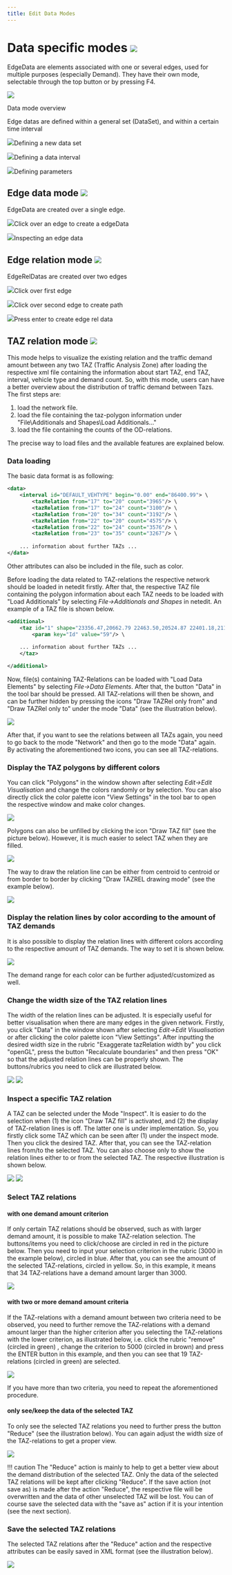 ```yaml
---
title: Edit Data Modes
---
```


# Data specific modes ![](../images/supermodedata.png)

EdgeData are elements associated with one or several edges, used for multiple purposes (especially Demand). They have their own mode, selectable through the top button or by pressing F4.

![](../images/DataMode1.png)

Data mode overview

Edge datas are defined within a general set (DataSet), and within a certain time interval

![](../images/DataMode2.png)Defining a new data set

![](../images/DataMode3.png)Defining a data interval

![](../images/DataMode4.png)Defining parameters 

## Edge data mode ![](../images/edgedata.png)

EdgeData are created over a single edge.

![](../images/DataMode5.png)Click over an edge to create a edgeData

![](../images/DataMode6.png)Inspecting an edge data

## Edge relation mode ![](../images/edgereldata.png)

EdgeRelDatas are created over two edges

![](../images/DataMode7.png)Click over first edge

![](../images/DataMode8.png)Click over second edge to create path

![](../images/DataMode9.png)Press enter to create edge rel data

## TAZ relation mode ![](../images/modetazreldata.png)

This mode helps to visualize the existing relation and the traffic demand amount between any two TAZ (Traffic Analysis Zone) after loading the respective xml file containing the information about start TAZ, end TAZ, interval, vehicle type and demand count. So, with this mode, users can have a better overview about the distribution of traffic demand between Tazs. The first steps are:
 1. load the network file.
 2. load the file containing the taz-polygon information under "File\Additionals and Shapes\Load Additionals..."
 3. load the file containing the counts of the OD-relations.

The precise way to load files and the available features are explained below.

### Data loading
The basic data format is as following:

```xml
<data>
    <interval id="DEFAULT_VEHTYPE" begin="0.00" end="86400.99"> \
        <tazRelation from="17" to="20" count="3965"/> \
        <tazRelation from="17" to="24" count="3100"/> \
        <tazRelation from="20" to="34" count="3192"/> \
        <tazRelation from="22" to="20" count="4575"/> \
        <tazRelation from="22" to="24" count="3576"/> \
        <tazRelation from="23" to="35" count="3267"/> \
      
    ... information about further TAZs ...
</data>
```
Other attributes can also be included in the file, such as color.

Before loading the data related to TAZ-relations the respective network should be loaded in netedit firstly. After that, the respective TAZ file containing the polygon information about each TAZ needs to be loaded with "Load Additionals" by selecting *File-\>Additionals and Shapes* in netedit. An example of a TAZ file is shown below.

```xml
<additional>
    <taz id="1" shape="23356.47,20662.79 22463.50,20524.87 22401.18,21140.95 23162.64,21353.48 23356.47,20662.79" color="51,128,255"> \
        <param key="Id" value="59"/> \
      
    ... information about further TAZs ...
    </taz>

</additional>
```
Now, file(s) containing TAZ-Relations can be loaded with "Load Data Elements" by selecting *File-\>Data Elements*. After that, the button "Data" in the tool bar should be pressed. All TAZ-relations will then be shown, and can be further hidden by pressing the icons "Draw TAZRel only from" and "Draw TAZRel only to" under the mode "Data" (see the illustration below).

![](../images/drawRelFromTo.png)

After that, if you want to see the relations between all TAZs again, you need to go back to the mode "Network" and then go to the mode "Data" again. By activating the aforementioned two icons, you can see all TAZ-relations.

### Display the TAZ polygons by different colors
You can click "Polygons" in the window shown after selecting *Edit-\>Edit Visualisation* and change the colors randomly or by selection. You can also directly click the color palette icon "View Settings" in the tool bar to open the respective window and make color changes.

![](../images/taz_overview_color.png)

Polygons can also be unfilled by clicking the icon "Draw TAZ fill" (see the picture below). However, it is much easier to select TAZ when they are filled.

![](../images/tazfill.png)

The way to draw the relation line can be either from centroid to centroid or from border to border by clicking "Draw TAZREL drawing mode" (see the example below).

![](../images/centroid.png)

### Display the relation lines by color according to the amount of TAZ demands 
It is also possible to display the relation lines with different colors according to the respective amount of TAZ demands. The way to set it is shown below.

![](../images/coloredDemand.png)

The demand range for each color can be further adjusted/customized as well.

### Change the width size of the TAZ relation lines
The width of the relation lines can be adjusted. It is especially useful for better visualisation when there are many edges in the given network. Firstly, you click "Data" in the window shown after selecting *Edit-\>Edit Visualisation* or after clicking the color palette icon "View Settings". After inputting the desired width size in the rubric "Exaggerate tazRelation width by" you click "openGL", press the button "Recalculate boundaries" and then press "OK" so that the adjusted relation lines can be properly shown. The buttons/rubrics you need to click are illustrated below.

![](../images/setWidth_0.png)
![](../images/setWidth.png)

### Inspect a specific TAZ relation
A TAZ can be selected under the Mode "Inspect". It is easier to do the selection when (1) the icon "Draw TAZ fill" is activated, and (2) the display of TAZ-relation lines is off. The latter one is under implementation. So, you firstly click some TAZ which can be seen after (1) under the inspect mode. Then you click the desired TAZ. After that, you can see the TAZ-relation lines from/to the selected TAZ. You can also choose only to show the relation lines either to or from the selected TAZ. The respective illustration is shown below.

![](../images/selectSingleTaz_from.png)
![](../images/selectSingleTaz_to.png)

### Select TAZ relations

#### with one demand amount criterion
If only certain TAZ relations should be observed, such as with larger demand amount, it is possible to make TAZ-relation selection. The buttons/items you need to click/choose are circled in red in the picture below. Then you need to input your selection criterion in the rubric (3000 in the example below), circled in blue. After that, you can see the amount of the selected TAZ-relations, circled in yellow. So, in this example, it means that 34 TAZ-relations have a demand amount larger than 3000.

![](../images/select_0.png)

#### with two or more demand amount criteria
If the TAZ-relations with a demand amount between two criteria need to be observed, you need to further remove the TAZ-relations with a demand amount larger than the higher criterion after you selecting the TAZ-relations with the lower criterion, as illustrated below, i.e. click the rubric "remove" (circled in green) , change the criterion to 5000 (circled in brown) and press the ENTER button in this example, and then you can see that 19 TAZ-relations (circled in green) are selected.

![](../images/select_1.png)

If you have more than two criteria, you need to repeat the aforementioned procedure.

#### only see/keep the data of the selected TAZ
To only see the selected TAZ relations you need to further press the button "Reduce" (see the illustration below). You can again adjust the width size of the TAZ-relations to get a proper view.

![](../images/select_2.png)

!!! caution 
    The "Reduce" action is mainly to help to get a better view about the demand distribution of the selected TAZ. Only the data of the selected TAZ relations will be kept       after clicking "Reduce". If the save action (not save as) is made after the action "Reduce", the respective file will be overwritten and the data of other unselected       TAZ will be lost. You can of course save the selected data with the "save as" action if it is your intention (see the next section).  


### Save the selected TAZ relations

The selected TAZ relations after the "Reduce" action and the respective attributes can be easily saved in XML format (see the illustration below).

![](../images/saveSelected.png)

